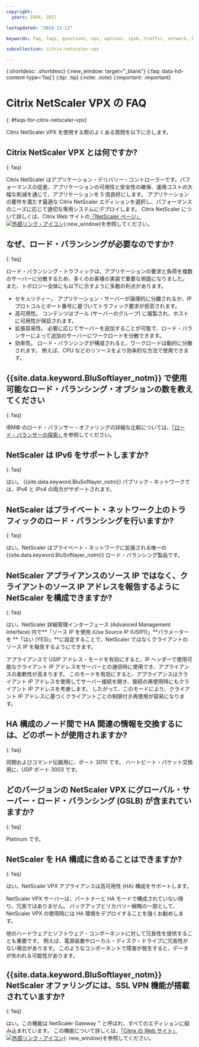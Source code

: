 ```yaml
---
copyright:
  years: 1994, 2017

lastupdated: "2018-11-12"

keywords: faq, faqs, questions, vpx, options, ipv6, traffic, network, ha, ssl, vpn

subcollection: citrix-netscaler-vpx

---
```


{:shortdesc: .shortdesc}
{:new_window: target="_blank"}
{:faq: data-hd-content-type='faq'}
{:tip: .tip}
{:note: .note}
{:important: .important}

# Citrix NetScaler VPX の FAQ
{: #faqs-for-citrix-netscaler-vpx}

Citrix NetScaler VPX を使用する際のよくある質問を以下に示します。

## Citrix NetScaler VPX とは何ですか?
{: faq}

Citrix NetScaler はアプリケーション・デリバリー・コントローラーです。パフォーマンスの促進、アプリケーションの可用性と安全性の確保、運用コストの大幅な削減を通じて、アプリケーションを 5 倍良好にします。 アプリケーションの要件を満たす最適な Citrix NetScaler エディションを選択し、パフォーマンスのニーズに応じて適切な専用システムにデプロイします。 Citrix NetScaler について詳しくは、Citrix Web サイトの[「NetScaler ページ」![外部リンク・アイコン](../../icons/launch-glyph.svg "外部リンク・アイコン")](http://www.citrix.com/products/netscaler-application-delivery-controller/overview.html){:new_window}を参照してください。

## なぜ、ロード・バランシングが必要なのですか?
{: faq}

ロード・バランシング・トラフィックは、アプリケーションの要求と負荷を複数のサーバーに分散するため、多くのお客様の実装で重要な側面になりました。 また、トポロジー全体にも以下に示すように多数の利点があります。

* セキュリティー。 アプリケーション・サーバーが論理的に分離されるか、IP プロトコルとポート番号に基づいてトラフィック要求が拒否されます。
* 高可用性。 コンテンツはプール (サーバーのグループ) に複製され、ホストに可用性が保証されます。
* 拡張容易性。 必要に応じてサーバーを追加することが可能で、ロード・バランサーによって追加のサーバーにワークロードを分散できます。
* 効率性。 ロード・バランシングが構成されると、ワークロードは動的に分散されます。 例えば、CPU などのリソースをより効率的な方法で使用できます。

## {{site.data.keyword.BluSoftlayer_notm}} で使用可能なロード・バランシング・オプションの数を教えてください
{: faq}

IBM© のロード・バランサー・オファリングの詳細な比較については、[「ロード・バランサーの探索」](/docs/infrastructure/loadbalancer-service?topic=loadbalancer-service-explore)を参照してください。

## NetScaler は IPv6 をサポートしますか?
{: faq}

はい。 {{site.data.keyword.BluSoftlayer_notm}} パブリック・ネットワークでは、IPv6 と IPv4 の両方がサポートされます。

## NetScaler はプライベート・ネットワーク上のトラフィックのロード・バランシングを行いますか?
{: faq}

はい。NetScaler はプライベート・ネットワークに拡張される唯一の {{site.data.keyword.BluSoftlayer_notm}} ロード・バランシング製品です。

## NetScaler アプライアンスのソース IP ではなく、クライアントのソース IP アドレスを報告するように NetScaler を構成できますか?
{: faq}

はい。NetScaler 詳細管理インターフェース (Advanced Management Interface) 内で**「ソース IP を使用 (Use Source IP (USIP))」**パラメーターを **「はい (YES)」**に設定することで、NetScaler ではなくクライアントのソース IP を報告するようにできます。

アプライアンスで USIP アドレス・モードを有効にすると、IP ヘッダーで使用可能なクライアント IP アドレスをサーバーとの通信時に使用でき、アプライアンスの柔軟性が高まります。 このモードを有効にすると、アプライアンスはクライアント IP アドレスを使用してサーバー接続を開き、接続の再使用時にもクライアント IP アドレスを考慮します。 したがって、このモードにより、クライアント IP アドレスに基づくクライアントごとの制限付き再使用が容易になります。

## HA 構成のノード間で HA 関連の情報を交換するには、どのポートが使用されますか?
{: faq}

同期およびコマンド伝搬用に、ポート 3010 です。 ハートビート・パケット交換用に、UDP ポート 3003 です。

## どのバージョンの NetScaler VPX にグローバル・サーバー・ロード・バランシング (GSLB) が含まれていますか?
{: faq}

Platinum です。

## NetScaler を HA 構成に含めることはできますか?
{: faq}

はい。NetScaler VPX アプライアンスは高可用性 (HA) 構成をサポートします。

NetScaler VPX サーバーは、パートナーと HA モードで構成されていない限り、冗長ではありません。 バックアップとリカバリー戦略の一部として、NetScaler VPX の使用時には HA 環境をデプロイすることを強くお勧めします。

他のハードウェアとソフトウェア・コンポーネントに対して冗長性を提供することも重要です。 例えば、電源装置やローカル・ディスク・ドライブに冗長性がない場合があります。 このようなコンポーネントで障害が発生すると、データが失われる可能性があります。

## {{site.data.keyword.BluSoftlayer_notm}} NetScaler オファリングには、SSL VPN 機能が搭載されていますか?
{: faq}

はい。この機能は NetScaler Gateway ™ と呼ばれ、すべてのエディションに組み込まれています。  この機能について詳しくは、[「Citrix の Web サイト」![外部リンク・アイコン](../../icons/launch-glyph.svg "外部リンク・アイコン")](https://www.citrix.com/products/netscaler-adc/){: new_window}を参照してください。
